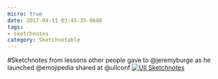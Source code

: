 ```yaml
---
micro: true
date: 2017-04-11 03:45:35-0600
tags:
- sketchnotes
category: Sketchnotable
---
```


#Sketchnotes from lessons other people gave to @jeremyburge as he launched @emojipedia shared at @ullconf [![Ull Sketchnotes](https://media.bennorris.org/images/sketchnotable/uploads/2018/05e76f753e.jpg)](https://media.bennorris.org/images/sketchnotable/uploads/2018/05e76f753e.jpg)
